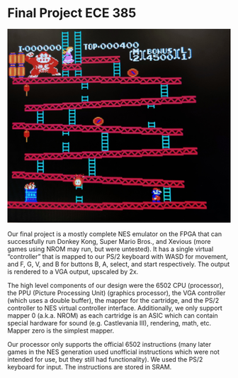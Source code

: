 # Final Project ECE 385

![Image of Yaktocat](donkey_kong_photo.jpg)

Our final project is a mostly complete NES emulator on the FPGA that can successfully run Donkey Kong, Super Mario Bros., and Xevious (more games using NROM may run, but were untested). It has a single virtual “controller” that is mapped to our PS/2 keyboard with WASD for movement, and F, G, V, and B for buttons B, A, select, and start respectively. The output is rendered to a VGA output, upscaled by 2x.

The high level components of our design were the 6502 CPU (processor), the PPU (Picture Processing Unit) (graphics processor), the VGA controller (which uses a double buffer), the mapper for the cartridge, and the PS/2 controller to NES virtual controller interface. Additionally, we only support mapper 0 (a.k.a. NROM) as each cartridge is an ASIC which can contain special hardware for sound (e.g. Castlevania III), rendering, math, etc. Mapper zero is the simplest mapper.

Our processor only supports the official 6502 instructions (many later games in the NES generation used unofficial instructions which were not intended for use, but they still had functionality). We used the PS/2 keyboard for input. The instructions are stored in SRAM.

